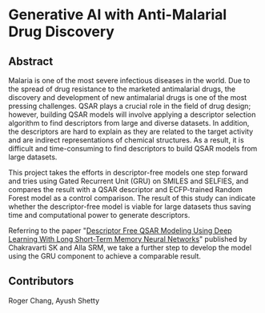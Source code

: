 # Generative AI with Anti-Malarial Drug Discovery
## Abstract
Malaria is one of the most severe infectious diseases in the world. Due to the spread of drug resistance to the marketed antimalarial drugs, the discovery and development of new antimalarial drugs is one of the most pressing challenges. QSAR plays a crucial role in the field of drug design; however, building QSAR models will involve applying a descriptor selection algorithm to find descriptors from large and diverse datasets. In addition, the descriptors are hard to explain as they are related to the target activity and are indirect representations of chemical structures. As a result, it is difficult and time-consuming to find descriptors to build QSAR models from large datasets. 

This project takes the efforts in descriptor-free models one step forward and tries using Gated Recurrent Unit (GRU) on SMILES and SELFIES, and compares the result with a QSAR descriptor and ECFP-trained Random Forest model as a control comparison. The result of this study can indicate whether the descriptor-free model is viable for large datasets thus saving time and computational power to generate descriptors.

Referring to the paper "[Descriptor Free QSAR Modeling Using Deep Learning With Long Short-Term Memory Neural Networks](https://www.frontiersin.org/articles/10.3389/frai.2019.00017/full)" published by Chakravarti SK and Alla SRM, we take a further step to develop the model using the GRU component to achieve a comparable result.

## Contributors
Roger Chang, Ayush Shetty
